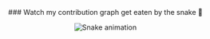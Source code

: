 <div align="center">
 ### Watch my contribution graph get eaten by the snake 🐍

<!-- platane/snk works, it just puts it on a new branch -->
![Snake animation](https://github.com/Matheuskoller/Matheuskoller/blob/output/github-contribution-grid-snake.svg)
</div>
